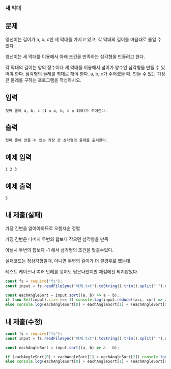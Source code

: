 ### 새 막대

## 문제

영선이는 길이가 a, b, c인 세 막대를 가지고 있고, 각 막대의 길이를 마음대로 줄일 수 있다.

영선이는 세 막대를 이용해서 아래 조건을 만족하는 삼각형을 만들려고 한다.

각 막대의 길이는 양의 정수이다
세 막대를 이용해서 넓이가 양수인 삼각형을 만들 수 있어야 한다.
삼각형의 둘레를 최대로 해야 한다.
a, b, c가 주어졌을 때, 만들 수 있는 가장 큰 둘레를 구하는 프로그램을 작성하시오.

## 입력

```
첫째 줄에 a, b, c (1 ≤ a, b, c ≤ 100)가 주어진다.
```

## 출력

```
첫째 줄에 만들 수 있는 가장 큰 삼각형의 둘레를 출력한다.
```

## 예제 입력

```
1 2 3
```

## 예제 출력

```
5
```

## 내 제출(실패)

가장 긴변을 알아야하므로 오름차순 정렬

가징 긴변은 나머지 두변의 합보다 작으면 삼각형을 만족

아닐시 두변의 합보다 -1 해서 삼각형의 조건을 맞출수있다.

실패코드는 정삼각형일때, 아니면 두변의 길이가 더 클경우로 했는데

테스트 케이스나 여러 반례를 넣어도 답은나왔지만 채점에선 되지않았다.

```js
const fs = require("fs");
const input = fs.readFileSync("예제.txt").toString().trim().split(" ").map(Number);

const eachAngleSort = input.sort((a, b) => a - b);
if (new Set(input).size === 1) console.log(input.reduce((acc, cur) => acc + cur, 0));
else console.log(eachAngleSort[0] + eachAngleSort[1] + (eachAngleSort[0] + eachAngleSort[1] - 1));
```

## 내 제출(수정)

```js
const fs = require("fs");
const input = fs.readFileSync("예제.txt").toString().trim().split(" ").map(Number);

const eachAngleSort = input.sort((a, b) => a - b);

if (eachAngleSort[0] + eachAngleSort[1] > eachAngleSort[2]) console.log(eachAngleSort[0] + eachAngleSort[1] + eachAngleSort[2]);
else console.log(eachAngleSort[0] + eachAngleSort[1] + (eachAngleSort[0] + eachAngleSort[1] - 1));
```

